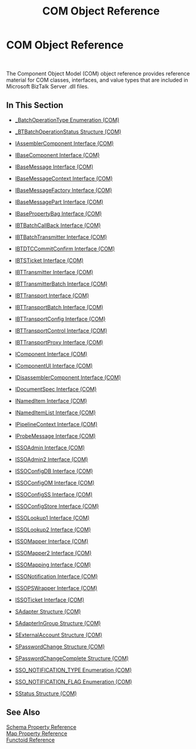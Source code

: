 ﻿---
title: COM Object Reference
TOCTitle: COM Object Reference
ms:assetid: 4ea1e9b7-ed89-4095-8773-37718e93660a
ms:mtpsurl: https://msdn.microsoft.com/library/Aa560078(v=BTS.80)
ms:contentKeyID: 51527930
ms.date: 08/30/2017
mtps_version: v=BTS.80
---

# COM Object Reference

 

The Component Object Model (COM) object reference provides reference material for COM classes, interfaces, and value types that are included in Microsoft BizTalk Server .dll files.

## In This Section

  - [\_BatchOperationType Enumeration (COM)](batchoperationtype-enumeration-com.md)

  - [\_BTBatchOperationStatus Structure (COM)](btbatchoperationstatus-structure-com.md)

  - [IAssemblerComponent Interface (COM)](iassemblercomponent-interface-com.md)

  - [IBaseComponent Interface (COM)](ibasecomponent-interface-com.md)

  - [IBaseMessage Interface (COM)](ibasemessage-interface-com.md)

  - [IBaseMessageContext Interface (COM)](ibasemessagecontext-interface-com.md)

  - [IBaseMessageFactory Interface (COM)](ibasemessagefactory-interface-com.md)

  - [IBaseMessagePart Interface (COM)](ibasemessagepart-interface-com.md)

  - [IBasePropertyBag Interface (COM)](ibasepropertybag-interface-com.md)

  - [IBTBatchCallBack Interface (COM)](ibtbatchcallback-interface-com.md)

  - [IBTBatchTransmitter Interface (COM)](ibtbatchtransmitter-interface-com.md)

  - [IBTDTCCommitConfirm Interface (COM)](ibtdtccommitconfirm-interface-com.md)

  - [IBTSTicket Interface (COM)](ibtsticket-interface-com.md)

  - [IBTTransmitter Interface (COM)](ibttransmitter-interface-com.md)

  - [IBTTransmitterBatch Interface (COM)](ibttransmitterbatch-interface-com.md)

  - [IBTTransport Interface (COM)](ibttransport-interface-com.md)

  - [IBTTransportBatch Interface (COM)](ibttransportbatch-interface-com.md)

  - [IBTTransportConfig Interface (COM)](ibttransportconfig-interface-com.md)

  - [IBTTransportControl Interface (COM)](ibttransportcontrol-interface-com.md)

  - [IBTTransportProxy Interface (COM)](ibttransportproxy-interface-com.md)

  - [IComponent Interface (COM)](icomponent-interface-com.md)

  - [IComponentUI Interface (COM)](icomponentui-interface-com.md)

  - [IDisassemblerComponent Interface (COM)](idisassemblercomponent-interface-com.md)

  - [IDocumentSpec Interface (COM)](idocumentspec-interface-com.md)

  - [INamedItem Interface (COM)](inameditem-interface-com.md)

  - [INamedItemList Interface (COM)](inameditemlist-interface-com.md)

  - [IPipelineContext Interface (COM)](ipipelinecontext-interface-com.md)

  - [IProbeMessage Interface (COM)](iprobemessage-interface-com.md)

  - [ISSOAdmin Interface (COM)](issoadmin-interface-com.md)

  - [ISSOAdmin2 Interface (COM)](issoadmin2-interface-com.md)

  - [ISSOConfigDB Interface (COM)](issoconfigdb-interface-com.md)

  - [ISSOConfigOM Interface (COM)](issoconfigom-interface-com.md)

  - [ISSOConfigSS Interface (COM)](issoconfigss-interface-com.md)

  - [ISSOConfigStore Interface (COM)](issoconfigstore-interface-com.md)

  - [ISSOLookup1 Interface (COM)](issolookup1-interface-com.md)

  - [ISSOLookup2 Interface (COM)](issolookup2-interface-com.md)

  - [ISSOMapper Interface (COM)](issomapper-interface-com.md)

  - [ISSOMapper2 Interface (COM)](issomapper2-interface-com.md)

  - [ISSOMapping Interface (COM)](issomapping-interface-com.md)

  - [ISSONotification Interface (COM)](issonotification-interface-com.md)

  - [ISSOPSWrapper Interface (COM)](issopswrapper-interface-com.md)

  - [ISSOTicket Interface (COM)](issoticket-interface-com.md)

  - [SAdapter Structure (COM)](sadapter-structure-com.md)

  - [SAdapterInGroup Structure (COM)](sadapteringroup-structure-com.md)

  - [SExternalAccount Structure (COM)](sexternalaccount-structure-com.md)

  - [SPasswordChange Structure (COM)](spasswordchange-structure-com.md)

  - [SPasswordChangeComplete Structure (COM)](spasswordchangecomplete-structure-com.md)

  - [SSO\_NOTIFICATION\_TYPE Enumeration (COM)](sso-notification-type-enumeration-com.md)

  - [SSO\_NOTIFICATION\_FLAG Enumeration (COM)](sso-notification-flag-enumeration-com.md)

  - [SStatus Structure (COM)](sstatus-structure-com.md)

## See Also

[Schema Property Reference](schema-property-reference.md)  
[Map Property Reference](map-property-reference.md)  
[Functoid Reference](functoid-reference.md)

